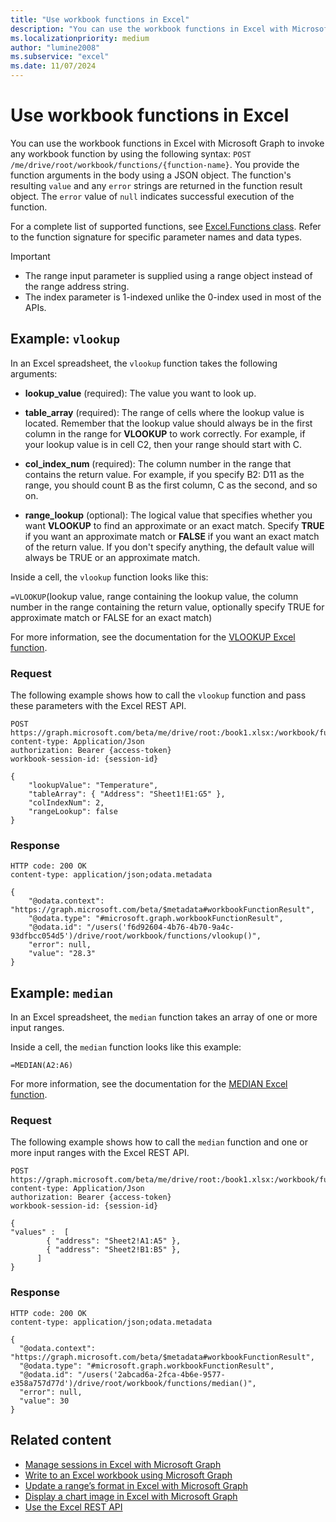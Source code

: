 ```yaml
---
title: "Use workbook functions in Excel"
description: "You can use the workbook functions in Excel with Microsoft Graph to invoke any workbook function. Includes examples for vlookup and median functions."
ms.localizationpriority: medium
author: "lumine2008"
ms.subservice: "excel"
ms.date: 11/07/2024
---
```


# Use workbook functions in Excel

You can use the workbook functions in Excel with Microsoft Graph to invoke any workbook function by using the following syntax: `POST /me/drive/root/workbook/functions/{function-name}`. You provide the function arguments in the body using a JSON object. The function's resulting `value` and any `error` strings are returned in the function result object. The `error` value of `null` indicates successful execution of the function.

For a complete list of supported functions, see [Excel.Functions class](/javascript/api/excel/excel.functions?view=excel-js-preview&preserve-view=true). Refer to the function signature for specific parameter names and data types.

> [!IMPORTANT]
> - The range input parameter is supplied using a range object instead of the range address string.  
> - The index parameter is 1-indexed unlike the 0-index used in most of the APIs.

## Example: `vlookup`

In an Excel spreadsheet, the `vlookup` function takes the following arguments:

- **lookup_value** (required): The value you want to look up.

- **table_array** (required): The range of cells where the lookup value is located. Remember that the lookup value should always be in the first column in the range for **VLOOKUP** to work correctly. For example, if your lookup value is in cell C2, then your range should start with C.

- **col_index_num** (required): The column number in the range that contains the return value. For example, if you specify B2: D11 as the range, you should count B as the first column, C as the second, and so on.

- **range_lookup** (optional): The logical value that specifies whether you want **VLOOKUP** to find an approximate or an exact match. Specify **TRUE** if you want an approximate match or **FALSE** if you want an exact match of the return value. If you don't specify anything, the default value will always be TRUE or an approximate match.

Inside a cell, the `vlookup` function looks like this:

`=VLOOKUP`(lookup value, range containing the lookup value, the column number in the range containing the return value, optionally specify TRUE for approximate match or FALSE for an exact match)

For more information, see the documentation for the [VLOOKUP Excel function](https://support.office.com/article/VLOOKUP-function-0bbc8083-26fe-4963-8ab8-93a18ad188a1).

### Request

The following example shows how to call the `vlookup` function and pass these parameters with the Excel REST API.

```http
POST https://graph.microsoft.com/beta/me/drive/root:/book1.xlsx:/workbook/functions/vlookup
content-type: Application/Json
authorization: Bearer {access-token}
workbook-session-id: {session-id}

{
    "lookupValue": "Temperature",
    "tableArray": { "Address": "Sheet1!E1:G5" },
    "colIndexNum": 2,
    "rangeLookup": false
}
```

### Response

```http
HTTP code: 200 OK
content-type: application/json;odata.metadata

{
    "@odata.context": "https://graph.microsoft.com/beta/$metadata#workbookFunctionResult",
    "@odata.type": "#microsoft.graph.workbookFunctionResult",
    "@odata.id": "/users('f6d92604-4b76-4b70-9a4c-93dfbcc054d5')/drive/root/workbook/functions/vlookup()",
    "error": null,
    "value": "28.3"
}
```

## Example: `median`

In an Excel spreadsheet, the `median` function takes an array of one or more input ranges.

Inside a cell, the `median` function looks like this example:

`=MEDIAN(A2:A6)`

For more information, see the documentation for the [MEDIAN Excel function](https://support.office.com/article/MEDIAN-function-d0916313-4753-414c-8537-ce85bdd967d2).

### Request

The following example shows how to call the `median` function and one or more input ranges with the Excel REST API.

```http
POST https://graph.microsoft.com/beta/me/drive/root:/book1.xlsx:/workbook/functions/median
content-type: Application/Json
authorization: Bearer {access-token}
workbook-session-id: {session-id}

{
"values" :  [
        { "address": "Sheet2!A1:A5" },
        { "address": "Sheet2!B1:B5" },
      ]
}
```

### Response

```http
HTTP code: 200 OK
content-type: application/json;odata.metadata

{
  "@odata.context": "https://graph.microsoft.com/beta/$metadata#workbookFunctionResult",
  "@odata.type": "#microsoft.graph.workbookFunctionResult",
  "@odata.id": "/users('2abcad6a-2fca-4b6e-9577-e358a757d77d')/drive/root/workbook/functions/median()",
  "error": null,
  "value": 30
}
```

## Related content

* [Manage sessions in Excel with Microsoft Graph](excel-manage-sessions.md)
* [Write to an Excel workbook using Microsoft Graph](excel-write-to-workbook.md)
* [Update a range’s format in Excel with Microsoft Graph](excel-update-range-format.md)
* [Display a chart image in Excel with Microsoft Graph](excel-display-chart-image.md)
* [Use the Excel REST API](/graph/api/resources/excel)
